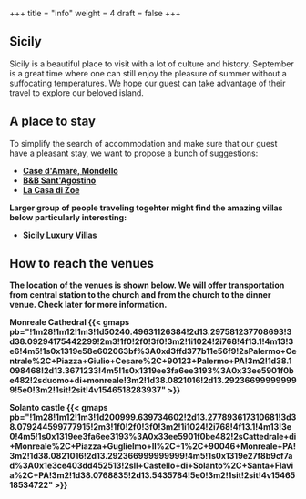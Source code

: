 +++
title = "Info"
weight = 4
draft = false
+++

## Sicily

Sicily is a beautiful place to visit with a lot of culture and history.
September is a great time where one can still enjoy the pleasure of summer without a suffocating temperatures. We hope our guest can take advantage of their travel to explore our beloved island.


## A place to stay

To simplify the search of accommodation and make sure that our guest have a pleasant stay, we want to propose a bunch of suggestions:

- <b>[Case d'Amare, Mondello](http://www.casedamaremondello.it/)</b>
- <b>[B&B Sant'Agostino](https://santagostinobb.it/it/bed-breakfast-palermo-centro/)
- <b>[La Casa di Zoe](https://www.tripadvisor.com/Hotel_Review-g187890-d611717-Reviews-La_Casa_di_Zoe-Palermo_Province_of_Palermo_Sicily.html)</b>

Larger group of people traveling togehter might find the amazing villas below particularly interesting:

- <b>[Sicily Luxury Villas](http://www.sicilyluxuryvillas.com)</b>

## How to reach the venues

The location of the venues is shown below.
We will offer transportation from central station to the church and from the church to the dinner venue.
Check later for more information.

Monreale Cathedral
{{< gmaps pb="!1m28!1m12!1m3!1d50240.49631126384!2d13.297581237708693!3d38.09294175442299!2m3!1f0!2f0!3f0!3m2!1i1024!2i768!4f13.1!4m13!3e6!4m5!1s0x1319e58e602063bf%3A0xd3ffd377b11e56f9!2sPalermo+Centrale%2C+Piazza+Giulio+Cesare%2C+90123+Palermo+PA!3m2!1d38.1098468!2d13.3671233!4m5!1s0x1319ee3fa6ee3193%3A0x33ee5901f0be482!2sduomo+di+monreale!3m2!1d38.0821016!2d13.292366999999999!5e0!3m2!1sit!2sit!4v1546518283937" >}}


Solanto castle
{{< gmaps pb="!1m28!1m12!1m3!1d200999.639734602!2d13.277893617310681!3d38.079244599777915!2m3!1f0!2f0!3f0!3m2!1i1024!2i768!4f13.1!4m13!3e0!4m5!1s0x1319ee3fa6ee3193%3A0x33ee5901f0be482!2sCattedrale+di+Monreale%2C+Piazza+Guglielmo+II%2C+1%2C+90046+Monreale+PA!3m2!1d38.0821016!2d13.292366999999999!4m5!1s0x1319e27f8b9cf7ad%3A0x1e3ce403dd452513!2sIl+Castello+di+Solanto%2C+Santa+Flavia%2C+PA!3m2!1d38.0768835!2d13.5435784!5e0!3m2!1sit!2sit!4v1546518534722" >}}